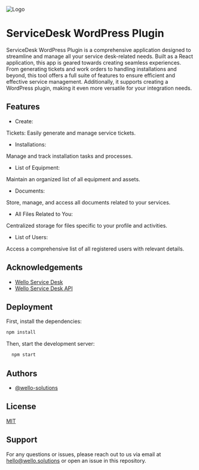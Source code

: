 
![Logo](https://wello.solutions/wp-content/uploads/2023/12/logo-wello-white.png)


# ServiceDesk WordPress Plugin

ServiceDesk WordPress Plugin is a comprehensive application designed to streamline and manage all your service desk-related needs. Built as a React application, this app is geared towards creating seamless experiences. From generating tickets and work orders to handling installations and beyond, this tool offers a full suite of features to ensure efficient and effective service management. Additionally, it supports creating a WordPress plugin, making it even more versatile for your integration needs.

## Features

 - Create:

Tickets: Easily generate and manage service tickets.

 - Installations:

Manage and track installation tasks and processes.

 - List of Equipment:

Maintain an organized list of all equipment and assets.

 - Documents:

Store, manage, and access all documents related to your services.

 - All Files Related to You:

Centralized storage for files specific to your profile and activities.

 - List of Users:

Access a comprehensive list of all registered users with relevant details.


## Acknowledgements

 - [Wello Service Desk](https://servicedesk.wello.solutions)
 - [Wello Service Desk API](https://servicedeskapi.wello.solutions)
## Deployment

First, install the dependencies:

```bash
npm install
```

Then, start the development server:

```bash
  npm start
```


## Authors

- [@wello-solutions](https://github.com/wello-solutions)
## License

[MIT](https://choosealicense.com/licenses/mit/)


## Support

For any questions or issues, please reach out to us via email at hello@wello.solutions or open an issue in this repository.
